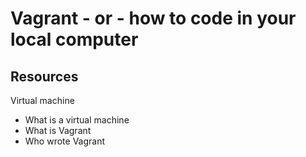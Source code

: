 # Vagrant - or - how to code in your local computer

## Resources
Virtual machine

* What is a virtual machine
* What is Vagrant
* Who wrote Vagrant
